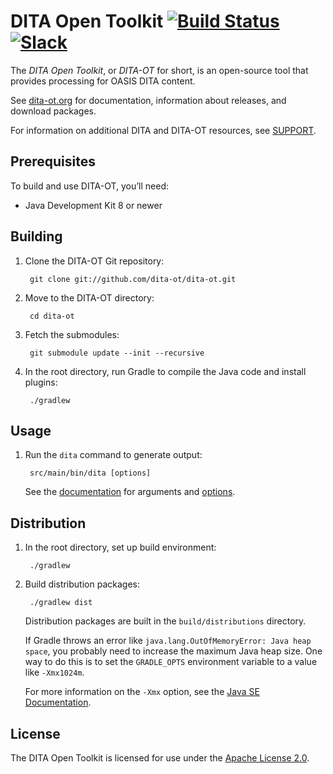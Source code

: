 # DITA Open Toolkit [![Build Status][1]](http://travis-ci.org/dita-ot/dita-ot) [![Slack][7]](http://slack.dita-ot.org/)

The _DITA Open Toolkit_, or _DITA-OT_ for short, is an open-source tool that provides processing for OASIS DITA content. 

See [dita-ot.org][2] for documentation, information about releases, and download packages. 

For information on additional DITA and DITA-OT resources, see [SUPPORT][8]. 

## Prerequisites

To build and use DITA-OT, you’ll need:

* Java Development Kit 8 or newer

## Building

1. Clone the DITA-OT Git repository:

        git clone git://github.com/dita-ot/dita-ot.git

2. Move to the DITA-OT directory:

        cd dita-ot

3. Fetch the submodules:

        git submodule update --init --recursive

4. In the root directory, run Gradle to compile the Java code and install plugins:

        ./gradlew

## Usage

1. Run the `dita` command to generate output:

        src/main/bin/dita [options]

    See the [documentation][3] for arguments and [options][4].

## Distribution

1. In the root directory, set up build environment:

        ./gradlew

2. Build distribution packages:

        ./gradlew dist

    Distribution packages are built in the `build/distributions` directory.

    If Gradle throws an error like `java.lang.OutOfMemoryError: Java heap space`, you probably need to increase the maximum Java heap size. One way to do this is to set the `GRADLE_OPTS` environment variable to a value like `-Xmx1024m`.

    For more information on the `-Xmx` option, see the [Java SE Documentation][5].

## License

The DITA Open Toolkit is licensed for use under the [Apache License 2.0][6].

[1]: https://travis-ci.org/dita-ot/dita-ot.svg?branch=develop
[2]: http://www.dita-ot.org/
[3]: http://www.dita-ot.org/dev/
[4]: http://www.dita-ot.org/dev/user-guide/build-using-dita-command.html
[5]: http://docs.oracle.com/javase/8/docs/technotes/tools/windows/java.html#BABHDABI
[6]: http://www.apache.org/licenses/LICENSE-2.0
[7]: http://slack.dita-ot.org/badge.svg
[8]: https://github.com/dita-ot/dita-ot/blob/develop/.github/SUPPORT.md
